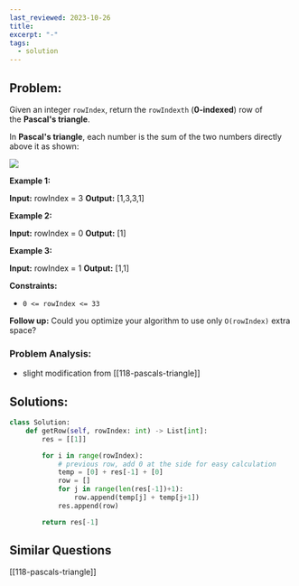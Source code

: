 ```yaml
---
last_reviewed: 2023-10-26
title: 
excerpt: "-"
tags:
  - solution
---
```

## Problem:

Given an integer `rowIndex`, return the `rowIndexth` (**0-indexed**) row of the **Pascal's triangle**.

In **Pascal's triangle**, each number is the sum of the two numbers directly above it as shown:

![](https://upload.wikimedia.org/wikipedia/commons/0/0d/PascalTriangleAnimated2.gif)

**Example 1:**

**Input:** rowIndex = 3
**Output:** [1,3,3,1]

**Example 2:**

**Input:** rowIndex = 0
**Output:** [1]

**Example 3:**

**Input:** rowIndex = 1
**Output:** [1,1]

**Constraints:**

- `0 <= rowIndex <= 33`

**Follow up:** Could you optimize your algorithm to use only `O(rowIndex)` extra space?

### Problem Analysis:

- slight modification from [[118-pascals-triangle]]

## Solutions:

```python
class Solution:
    def getRow(self, rowIndex: int) -> List[int]:
        res = [[1]]

        for i in range(rowIndex):
            # previous row, add 0 at the side for easy calculation
            temp = [0] + res[-1] + [0]
            row = []
            for j in range(len(res[-1])+1):
                row.append(temp[j] + temp[j+1])
            res.append(row)

        return res[-1]      
```

## Similar Questions
[[118-pascals-triangle]]